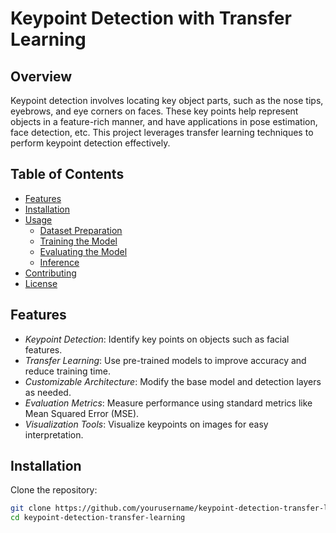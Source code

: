 # Keypoint Detection with Transfer Learning

## Overview
Keypoint detection involves locating key object parts, such as the nose tips, eyebrows, and eye corners on faces. These key points help represent objects in a feature-rich manner, and have applications in pose estimation, face detection, etc. This project leverages transfer learning techniques to perform keypoint detection effectively.

## Table of Contents
- [Features](#features)
- [Installation](#installation)
- [Usage](#usage)
  - [Dataset Preparation](#dataset-preparation)
  - [Training the Model](#training-the-model)
  - [Evaluating the Model](#evaluating-the-model)
  - [Inference](#inference)
- [Contributing](#contributing)
- [License](#license)

## Features
- *Keypoint Detection*: Identify key points on objects such as facial features.
- *Transfer Learning*: Use pre-trained models to improve accuracy and reduce training time.
- *Customizable Architecture*: Modify the base model and detection layers as needed.
- *Evaluation Metrics*: Measure performance using standard metrics like Mean Squared Error (MSE).
- *Visualization Tools*: Visualize keypoints on images for easy interpretation.

## Installation
Clone the repository:
```bash
git clone https://github.com/yourusername/keypoint-detection-transfer-learning.git
cd keypoint-detection-transfer-learning

